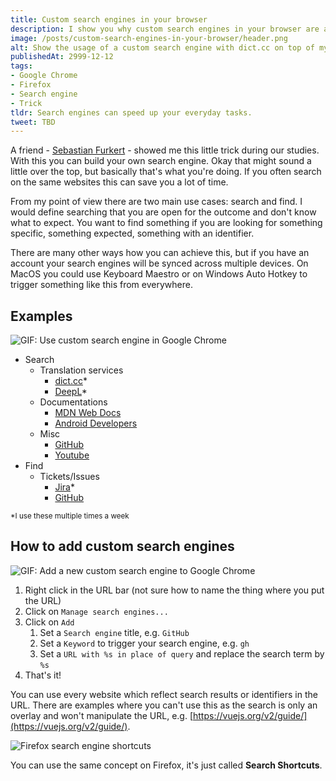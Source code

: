 ```yaml
---
title: Custom search engines in your browser
description: I show you why custom search engines in your browser are a nice tool and how I use them.
image: /posts/custom-search-engines-in-your-browser/header.png
alt: Show the usage of a custom search engine with dict.cc on top of my website.
publishedAt: 2999-12-12
tags:
- Google Chrome
- Firefox
- Search engine
- Trick
tldr: Search engines can speed up your everyday tasks.
tweet: TBD
---
```


A friend - [Sebastian Furkert](https://www.linkedin.com/in/sebastian-furkert/) - showed me this little trick during our studies. With this you can build your own search engine. Okay that might sound a little over the top, but basically that's what you're doing. If you often search on the same websites this can save you a lot of time. 

From my point of view there are two main use cases: search and find. I would define searching that you are open for the outcome and don't know what to expect. You want to find something if you are looking for something specific, something expected, something with an identifier.

There are many other ways how you can achieve this, but if you have an account your search engines will be synced across multiple devices. On MacOS you could use Keyboard Maestro or on Windows Auto Hotkey to trigger something like this from everywhere.

## Examples

![GIF: Use custom search engine in Google Chrome](/posts/custom-search-engines-in-your-browser/usage.gif)

- Search
  - Translation services
    - [dict.cc](https://www.dict.cc/)*
    - [DeepL](https://www.deepl.com/)*
  - Documentations
    - [MDN Web Docs](https://developer.mozilla.org/en-US/)
    - [Android Developers](https://developer.android.com/)
  - Misc
    - [GitHub](https://github.com/)
    - [Youtube](https://www.youtube.com/)
- Find
  - Tickets/Issues
    - [Jira](https://www.atlassian.com/de/software/jira)*
    - [GitHub](https://github.com/)

<small>*I use these multiple times a week</small>

## How to add custom search engines

![GIF: Add a new custom search engine to Google Chrome](/posts/custom-search-engines-in-your-browser/add.gif)

1. Right click in the URL bar (not sure how to name the thing where you put the URL)
2. Click on `Manage search engines...`
3. Click on `Add`
    1. Set a `Search engine` title, e.g. `GitHub`
    2. Set a `Keyword` to trigger your search engine, e.g. `gh`
    3. Set a `URL with %s in place of query` and replace the search term by `%s`
4. That's it!

You can use every website which reflect search results or identifiers in the URL. There are examples where you can't use this as the search is only an overlay and won't manipulate the URL, e.g. [https://vuejs.org/v2/guide/](https://vuejs.org/v2/guide/).

![Firefox search engine shortcuts](/posts/custom-search-engines-in-your-browser/firefox.png)

You can use the same concept on Firefox, it's just called **Search Shortcuts**.
